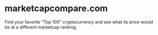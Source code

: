 # marketcapcompare.com
Find your favorite "Top 100" cryptocurrency and see what its price would be at a different marketcap ranking.

